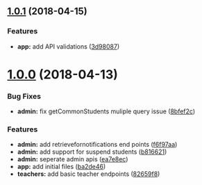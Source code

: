 <a name="1.0.1"></a>
## [1.0.1](https://github.com/warapitiya/teachers-api/compare/v1.0.0...v1.0.1) (2018-04-15)


### Features

* **app:** add API validations ([3d98087](https://github.com/warapitiya/teachers-api/commit/3d98087))



<a name="1.0.0"></a>
# [1.0.0](https://github.com/warapitiya/teachers-api/compare/ba2de46...v1.0.0) (2018-04-13)


### Bug Fixes

* **admin:** fix getCommonStudents muliple query issue ([8bfef2c](https://github.com/warapitiya/teachers-api/commit/8bfef2c))


### Features

* **admin:** add retrievefornotifications end points ([f6f97aa](https://github.com/warapitiya/teachers-api/commit/f6f97aa))
* **admin:** add support for suspend students ([b816621](https://github.com/warapitiya/teachers-api/commit/b816621))
* **admin:** seperate admin apis ([ea7e8ec](https://github.com/warapitiya/teachers-api/commit/ea7e8ec))
* **app:** add initial files ([ba2de46](https://github.com/warapitiya/teachers-api/commit/ba2de46))
* **teachers:** add basic teacher endpoints ([82659f8](https://github.com/warapitiya/teachers-api/commit/82659f8))




